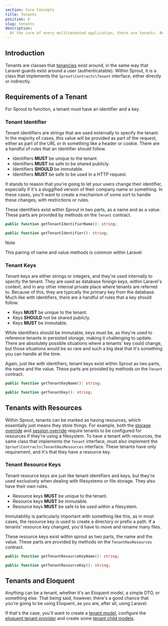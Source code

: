 ```yaml
---
section: Core Concepts
title: Tenants
position: 0
slug: tenants
description:
  At the core of every multitenanted application, there are tenants. But what exactly are tenants? What is my tenant, and how does Sprout deal with it?
---
```


## Introduction

Tenants are classes that [tenancies][1] exist around,
in the same way that Laravel guards exist around a user (authenticatable).
Within Sprout, it is a class that implements the `Sprout\Contracts\Tenant` interface, either directly or indirectly.

## Requirements of a Tenant

For Sprout to function, a tenant must have an identifier and a key.

### Tenant Identifier

Tenant identifiers are strings that are used externally to specify the tenant.
In the majority of cases, this value will be provided as part of the request,
either as part of the URL or in something like a header or cookie.
There are a handful of rules that an identifier should follow.

- Identifiers **MUST** be unique to the tenant.
- Identifiers **MUST** be safe to be shared publicly.
- Identifiers **SHOULD** be immutable.
- Identifiers **MUST** be safe to be used in a HTTP request.

It stands to reason that you're going to let your users change their identifier,
especially if it's a sluggified version of their company name or something.
In these cases, you'll want to create a mechanism of some sort to handle these changes, with restrictions or rules.

These identifiers exist within Sprout in two parts, as a name and as a value.
These parts are provided by methods on the `Tenant` contract.

```php
public function getTenantIdentifierName(): string;

public function getTenantIdentifier(): string;
```

> [!NOTE]
> This pairing of name and value methods is common within Laravel
> 

### Tenant Keys

Tenant keys are either strings or integers, and they're used internally to specify the tenant.
They are used as database foreign keys, within Laravel's context,
and in any other internal private place where tenants are referred to.
Because of this, they are typically the primary key from the database.
Much like with identifiers, there are a handful of rules that a key should follow.

- Keys **MUST** be unique to the tenant.
- Keys **SHOULD** not be shared publicly.
- Keys **MUST** be immutable.

While identifiers should be immutable, keys must be,
as they're used to reference tenants in persisted storage, making it challenging to update.
There are absolutely possible situations where a tenants' key could change,
but those situations would be so rare and such a big deal that it's something you can handle at the time.

Again, just like with identifiers, tenant keys exist within Sprout as two parts, the name and the value.
These parts are provided by methods on the `Tenant` contract.

```php
public function getTenantKeyName(): string;

public function getTenantKey(): string;
```

## Tenants with Resources

Within Sprout, tenants can be marked as having resources, which essentially just means they store things.
For example,
both the [storage override][2] and [session override][3] require tenants
to be configured for resources if they're using a filesystem.
To have a tenant with resources, the same class that implements the `Tenant` interface, must also implement the
`Sprout\Contracts\TenantHasResources` interface.
These tenants have only requirement, and it's that they have a resource key.

### Tenant Resource Keys

Tenant resource keys are just like tenant identifiers and keys,
but they're used exclusively when dealing with filesystems or file storage.
They also have their own rules.

- Resource keys **MUST** be unique to the tenant.
- Resource keys **MUST** be immutable.
- Resource keys **MUST** be safe to be used within a filesystem.

Immutability is particularly important with something like this,
as in most cases, the resource key is used to create a directory or prefix a path.
If a tenants' resource key changed, you'd have to move and rename many files.

These resource keys exist within sprout as two parts, the name and the value. 
These parts are provided by methods on the `TenantHasResources` contract.

```php
public function getTenantResourceKeyName(): string;

public function getTenantResourceKey(): string;
```

## Tenants and Eloquent

Anything can be a tenant, whether it's an Eloquent model, a simple DTO, or something else.
That being said, however, there's a good chance that you're going to be using Eloquent,
as you are, after all, using Laravel.

If that's the case, you'll want to create a [tenant model][4],
configure the [eloquent tenant provider][5] and create some [tenant child models][6].

[1]:	tenancies
[2]:	storage-service-override
[3]:	session-service-override
[4]:	tenant-models
[5]:	eloquent-tenant-providers
[6]:	tenant-child-models
